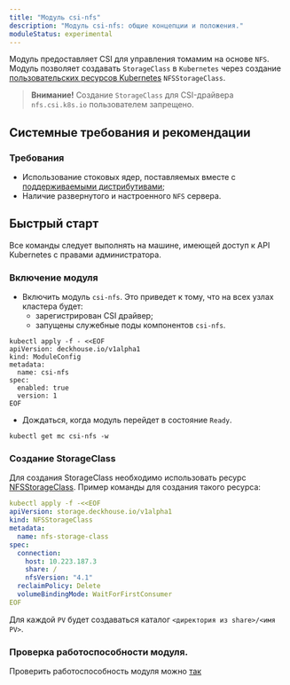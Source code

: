```yaml
---
title: "Модуль csi-nfs"
description: "Модуль csi-nfs: общие концепции и положения."
moduleStatus: experimental
---
```


Модуль предоставляет CSI для управления томамим на основе `NFS`. Модуль позволяет создавать `StorageClass` в `Kubernetes` через создание [пользовательских ресурсов Kubernetes](./cr.html#nfsstorageclass) `NFSStorageClass`.

> **Внимание!** Создание `StorageClass` для CSI-драйвера `nfs.csi.k8s.io` пользователем запрещено.

## Системные требования и рекомендации

### Требования

- Использование стоковых ядер, поставляемых вместе с [поддерживаемыми дистрибутивами](https://deckhouse.ru/documentation/v1/supported_versions.html#linux);
- Наличие развернутого и настроенного `NFS` сервера.

## Быстрый старт

Все команды следует выполнять на машине, имеющей доступ к API Kubernetes с правами администратора.

### Включение модуля

- Включить модуль `csi-nfs`.  Это приведет к тому, что на всех узлах кластера будет:
    - зарегистрирован CSI драйвер;
    - запущены служебные поды компонентов `csi-nfs`.

```shell
kubectl apply -f - <<EOF
apiVersion: deckhouse.io/v1alpha1
kind: ModuleConfig
metadata:
  name: csi-nfs
spec:
  enabled: true
  version: 1
EOF
```

- Дождаться, когда модуль перейдет в состояние `Ready`.

```shell
kubectl get mc csi-nfs -w
```

### Создание StorageClass

Для создания StorageClass необходимо использовать ресурс [NFSStorageClass](./cr.html#nfsstorageclass). Пример команды для создания такого ресурса:

```yaml
kubectl apply -f -<<EOF
apiVersion: storage.deckhouse.io/v1alpha1
kind: NFSStorageClass
metadata:
  name: nfs-storage-class
spec:
  connection:
    host: 10.223.187.3
    share: /
    nfsVersion: "4.1"
  reclaimPolicy: Delete
  volumeBindingMode: WaitForFirstConsumer
EOF
```
 
Для каждой `PV` будет создаваться каталог `<директория из share>/<имя PV>`.

### Проверка работоспособности модуля.

Проверить работоспособность модуля можно [так](./faq.html#как-проверить-работоспособность-модуля)
